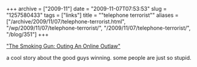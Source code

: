 +++
archive = ["2009-11"]
date = "2009-11-07T07:53:53"
slug = "1257580433"
tags = ["links"]
title = "\"telephone terrorist\""
aliases = ["/archive/2009/11/07/telephone-terrorist.html", "/wp/2009/11/07/telephone-terrorist/", "/2009/11/07/telephone-terrorist/", "/blog/351"]
+++

["The Smoking Gun: Outing An Online Outlaw"][1]

a cool story about the good guys winning. some people are just so stupid.

[1]: http://www.thesmokinggun.com/archive/years/2009/0803091pranknet1.html

